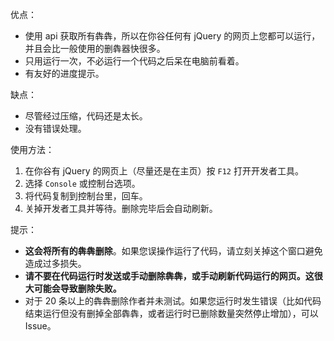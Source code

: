优点：

- 使用 api 获取所有犇犇，所以在你谷任何有 jQuery 的网页上您都可以运行，并且会比一般使用的删犇器快很多。
- 只用运行一次，不必运行一个代码之后呆在电脑前看着。
- 有友好的进度提示。

缺点：

- 尽管经过压缩，代码还是太长。
- 没有错误处理。

使用方法：

1. 在你谷有 jQuery 的网页上（尽量还是在主页）按 `F12` 打开开发者工具。
1. 选择 `Console` 或控制台选项。
1. 将代码复制到控制台里，回车。
1. 关掉开发者工具并等待。删除完毕后会自动刷新。

提示：

- **这会将所有的犇犇删除**。如果您误操作运行了代码，请立刻关掉这个窗口避免造成过多损失。
- **请不要在代码运行时发送或手动删除犇犇，或手动刷新代码运行的网页。这很大可能会导致删除失败。**
- 对于 20 条以上的犇犇删除作者并未测试。如果您运行时发生错误（比如代码结束运行但没有删掉全部犇犇，或者运行时已删除数量突然停止增加），可以 Issue。
